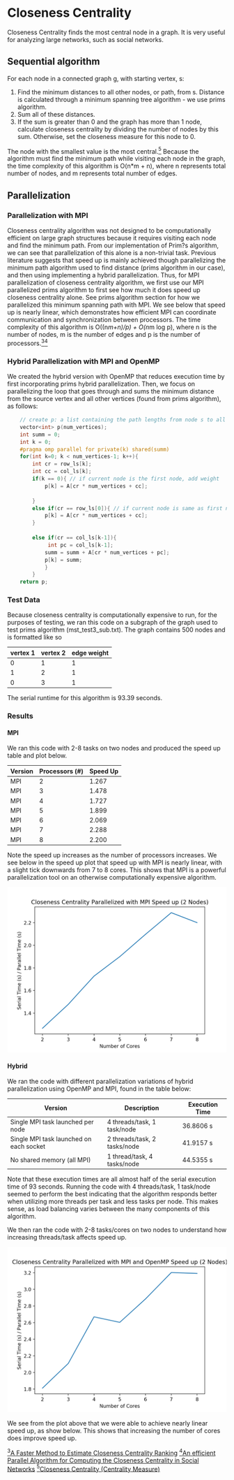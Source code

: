 # Closeness Centrality

Closeness Centrality finds the most central node in a graph. It is very useful for analyzing large networks, such as social networks. 

## Sequential algorithm
For each node in a connected graph g, with starting vertex, s:
1.	Find the minimum distances to all other nodes, or path, from s. Distance is calculated through a minimum spanning tree algorithm - we use prims algorithm. 
2.	Sum all of these distances. 
3. 	If the sum is greater than 0 and the graph has more than 1 node, calculate closeness centrality by dividing the number of nodes by this sum. Otherwise, set the closeness measure for this node to 0. 

The node with the smallest value is the most central.<a id="note5" href="#note5ref"><sup>5</sup></a> Because the algorithm must find the minimum path while visiting each node in the graph, the time complexity of this algorithm is O(n*m + n), where n represents total number of nodes, and m represents total number of edges.

## Parallelization
### Parallelization with MPI
Closeness centrality algorithm was not designed to be computationally efficient on large graph structures because it requires visiting each node and find the minimum path. From our implementation of Prim?s algorithm, we can see that parallelization of this alone is a non-trivial task. Previous literature suggests that speed up is mainly achieved though parallelizing the minimum path algorithm used to find distance (prims algorithm in our case), and then using implementing a hybrid parallelization. Thus, for MPI parallelization of closeness centrality algorithm, we first use our MPI parallelized prims algorithm to first see how much it does speed up closeness centrality alone. See prims algorithm section for how we parallelized this minimum spanning path with MPI. We see below that speed up is nearly linear, which demonstrates how efficient MPI can coordinate communication and synchronization between processors. The time complexity of this algorithm is O((n*m+n)/p) + O(n*m log p), where n is the number of nodes, m is the number of edges and p is the number of processors.<a id="note3" href="#note3ref"><sup>3</sup></a><a id="note4" href="#note4ref"><sup>4</sup></a>

### Hybrid Parallelization with MPI and OpenMP
We created the hybrid version with OpenMP that reduces execution time by first incorporating prims hybrid parallelization. Then, we focus on parallelizing the loop that goes through and sums the minimum distance from the source vertex and all other vertices (found from prims algorithm), as follows:

```c++
    // create p: a list containing the path lengths from node s to all other nodes
    vector<int> p(num_vertices);
    int summ = 0;
    int k = 0;
    #pragma omp parallel for private(k) shared(summ)
    for(int k=0; k < num_vertices-1; k++){
        int cr = row_ls[k];
        int cc = col_ls[k];
        if(k == 0){ // if current node is the first node, add weight
            p[k] = A[cr * num_vertices + cc];

        }
        else if(cr == row_ls[0]){ // if current node is same as first node, add weight
            p[k] = A[cr * num_vertices + cc];
        }

        else if(cr == col_ls[k-1]){ 
             int pc = col_ls[k-1];
            summ = summ + A[cr * num_vertices + pc];
            p[k] = summ;
            }
        }
    return p;
```

### Test Data
Because closeness centrality is computationally expensive to run, for the purposes of testing, we ran this code on a subgraph of the graph used to test prims algorithm (mst_test3_sub.txt). The graph contains 500 nodes and is formatted like so

| vertex 1 | vertex 2 | edge weight |
|-----------|------------|-----------|
| 0 | 1 | 1 |
| 1 | 2 | 1 |
| 0 | 3 | 1 |

The serial runtime for this algorithm is 93.39 seconds.

### Results 

#### MPI

We ran this code with 2-8 tasks on two nodes and produced the speed up table and plot below.

| Version | Processors (#) | Speed Up |
|------------|---------------------|----------------|
| MPI | 2 | 1.267 |
| MPI | 3 | 1.478 |
| MPI | 4 | 1.727 |
| MPI | 5 | 1.899 |
| MPI | 6 | 2.069 |
| MPI | 7 | 2.288 |
| MPI | 8 | 2.200 |

Note the speed up increases as the number of processors increases. We see below in the speed up plot that speed up with MPI is nearly linear, with a slight tick downwards from 7 to 8 cores. This shows that MPI is a powerful parallelization tool on an otherwise computationally expensive algorithm.

![](BFS_CC/cc_mpi_su.png)

#### Hybrid
We ran the code with different parallelization variations of hybrid parallelization using OpenMP and MPI, found in the table below:

| Version | Description | Execution Time |
|------------|----------------|-----------------------|
| Single MPI task launched per node | 4 threads/task, 1 task/node | 36.8606 s |
| Single MPI task launched on each socket | 2 threads/task, 2 tasks/node | 41.9157 s |
| No shared memory (all MPI) | 1 thread/task, 4 tasks/node | 44.5355 s |

Note that these execution times are all almost half of the serial execution time of 93 seconds. Running the code with 4 threads/task, 1 task/node seemed to perform the best indicating that the algorithm responds better when utilizing more threads per task and less tasks per node. This makes sense, as load balancing varies between the many components of this algorithm.

We then ran the code with 2-8 tasks/cores on two nodes to understand how increasing threads/task affects speed up.  

![](BFS_CC/cch_su.png)

We see from the plot above that we were able to achieve nearly linear speed up, as show below. This shows that increasing the number of cores does improve speed up.

<a id="note3" href="#note3ref"><sup>3</sup></a>[A Faster Method to Estimate Closeness Centrality Ranking](https://arxiv.org/pdf/1706.02083.pdf)  <a id="note4" href="#note4ref"><sup>4</sup></a>[An efficient Parallel Algorithm for Computing the Closeness Centrality in Social Networks](https://dl.acm.org/doi/pdf/10.1145/3287921.3287981?download=true) <a id="note5" href="#note5ref"><sup>5</sup></a>[Closeness Centrality (Centrality Measure)](https://www.geeksforgeeks.org/closeness-centrality-centrality-measure/)
